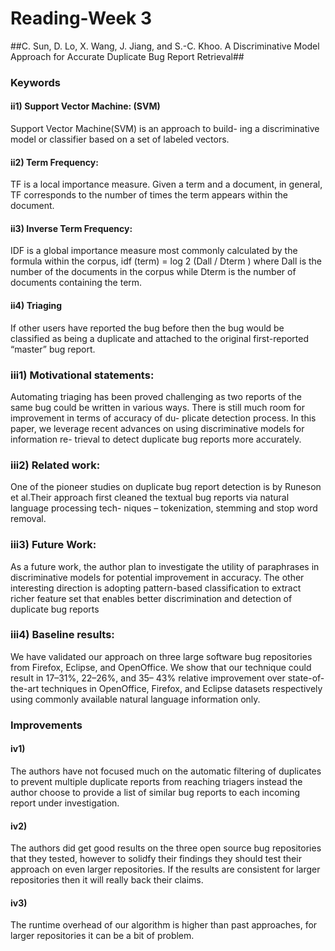# Reading-Week 3

##C. Sun, D. Lo, X. Wang, J. Jiang, and S.-C. Khoo. A Discriminative Model Approach for Accurate Duplicate Bug Report Retrieval##

### Keywords

#### ii1) Support Vector Machine: (SVM) 
Support Vector Machine(SVM) is an approach to build-
ing a discriminative model or classifier based on a set of
labeled vectors.

#### ii2) Term Frequency:
TF is a local importance measure. Given
a term and a document, in general, TF corresponds to the
number of times the term appears within the document.

#### ii3) Inverse Term Frequency:
IDF is a global importance measure most
commonly calculated by the formula within the corpus,
idf (term) = log 2 (Dall / Dterm ) where Dall is the number of the documents in the corpus while Dterm is the number of documents containing the term.

#### ii4) Triaging
If other users have reported the bug before
then the bug would be classified as being a duplicate and
attached to the original first-reported “master” bug report.

### iii1) Motivational statements:
Automating triaging has been proved challenging as two reports
of the same bug could be written in various ways. There is
still much room for improvement in terms of accuracy of du-
plicate detection process. In this paper, we leverage recent
advances on using discriminative models for information re-
trieval to detect duplicate bug reports more accurately.

### iii2) Related work: 
One of the pioneer studies on duplicate bug report detection is by Runeson et al.Their approach first cleaned
the textual bug reports via natural language processing tech-
niques – tokenization, stemming and stop word removal.

### iii3) Future Work:
As a future work, the author plan to investigate the utility of paraphrases in discriminative models for potential improvement in accuracy. 
The other interesting direction is adopting pattern-based classification to extract richer feature
set that enables better discrimination and detection of duplicate bug reports

### iii4) Baseline results:
We have validated our approach on three large software bug
repositories from Firefox, Eclipse, and OpenOffice. We show
that our technique could result in 17–31%, 22–26%, and 35–
43% relative improvement over state-of-the-art techniques in
OpenOffice, Firefox, and Eclipse datasets respectively using
commonly available natural language information only.

### Improvements

#### iv1)
The authors have not focused much on the automatic filtering of duplicates to prevent multiple duplicate reports from 
reaching triagers instead the author choose to provide a list of similar bug reports to each incoming report under investigation. 

#### iv2)
The authors did get good results on the three open source bug repositories that they tested, however to solidfy their findings they should
test their approach on even larger repositories. If the results are consistent for larger repositories then it will really back their claims.

#### iv3) 
The runtime overhead of our algorithm is higher than past approaches, for larger repositories it can be a bit of problem.

